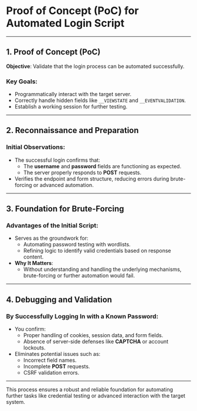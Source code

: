 # Proof of Concept (PoC) for Automated Login Script

---

## 1. Proof of Concept (PoC)
**Objective**: Validate that the login process can be automated successfully.

### Key Goals:
- Programmatically interact with the target server.
- Correctly handle hidden fields like `__VIEWSTATE` and `__EVENTVALIDATION`.
- Establish a working session for further testing.

---

## 2. Reconnaissance and Preparation
### Initial Observations:
- The successful login confirms that:
  - The **username** and **password** fields are functioning as expected.
  - The server properly responds to **POST** requests.
- Verifies the endpoint and form structure, reducing errors during brute-forcing or advanced automation.

---

## 3. Foundation for Brute-Forcing
### Advantages of the Initial Script:
- Serves as the groundwork for:
  - Automating password testing with wordlists.
  - Refining logic to identify valid credentials based on response content.
- **Why It Matters**:
  - Without understanding and handling the underlying mechanisms, brute-forcing or further automation would fail.

---

## 4. Debugging and Validation
### By Successfully Logging In with a Known Password:
- You confirm:
  - Proper handling of cookies, session data, and form fields.
  - Absence of server-side defenses like **CAPTCHA** or account lockouts.
- Eliminates potential issues such as:
  - Incorrect field names.
  - Incomplete **POST** requests.
  - CSRF validation errors.

---

This process ensures a robust and reliable foundation for automating further tasks like credential testing or advanced interaction with the target system.
